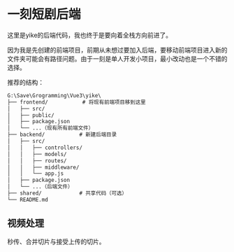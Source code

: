 # 一刻短剧后端
这里是yike的后端代码，我也终于是要向着全栈方向前进了。

因为我是先创建的前端项目，前期从未想过要加入后端，要移动前端项目进入新的文件夹可能会有路径问题。由于一刻是单人开发小项目，最小改动也是一个不错的选择。


推荐的结构：
```txt
G:\Save\Grogramming\Vue3\yike\
├── frontend/           # 将现有前端项目移到这里
│   ├── src/
│   ├── public/
│   ├── package.json
│   └── ...（现有所有前端文件）
├── backend/           # 新建后端目录
│   ├── src/
│   │   ├── controllers/
│   │   ├── models/
│   │   ├── routes/
│   │   ├── middleware/
│   │   └── app.js
│   ├── package.json
│   └── ...（后端文件）
├── shared/            # 共享代码（可选）
└── README.md
```

## 视频处理
秒传、合并切片与接受上传的切片。